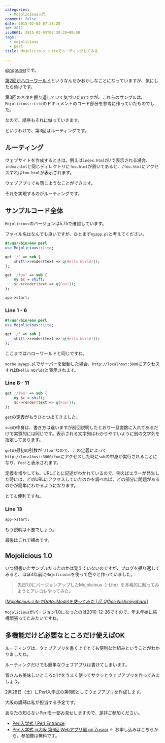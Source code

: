 ```yaml
---
categories:
  - Mojolicious入門
comment: false
date: 2015-02-03 07:38:28
id: 3017
iso8601: 2015-02-03T07:38:28+09:00
tags:
  - mojolicious
  - perl
title: Mojolicious::Liteでルーティングしてみる

---
```


<p><a href="https://twitter.com/nqounet">@nqounet</a>です。</p>

<p><a href="http://www.nqou.net/2015/02/02/075435" title="Mojolicious::Liteでハローワールド">第2回がハローワールド</a>というなんだかおかしなことになっていますが、気にしたら負けです。</p>

<p>第3回のネタを掘り返していて気づいたのですが、これらのサンプルは、<code>Mojolicious::Lite</code>のドキュメントのコード部分を参考に作っていたものでした。</p>

<p>なので、順序もそれに倣っていきます。</p>

<p>というわけで、第3回はルーティングです。</p>



<h2>ルーティング</h2>

<p>ウェブサイトを作成するときは、例えば<code>index.html</code>が<code>/</code>で表示される場合、<code>index.html</code>と同じディレクトリに<code>foo.html</code>が置いてあると、<code>/foo.html</code>にアクセスすれば<code>foo.html</code>が表示されます。</p>

<p>ウェブアプリでも同じようなことができます。</p>

<p>それを実現するのがルーティングです。</p>

<h2>サンプルコード全体</h2>

<p><code>Mojolicious</code>のバージョンは5.75で確認しています。</p>

<p>ファイル名はなんでも良いですが、ひとまず<code>myapp.pl</code>と考えてください。</p>

```perl
#!/usr/bin/env perl
use Mojolicious::Lite;

get '/' => sub {
    shift->render(text => q{Hello World!});
};

get '/foo' => sub {
    my $c = shift;
    $c->render(text => q{Foo!});
};

app->start;
```

<h3>Line 1 - 6</h3>

```perl
#!/usr/bin/env perl
use Mojolicious::Lite;

get '/' => sub {
    shift->render(text => q{Hello World!});
};
```

<p>ここまではハローワールドと同じですね。</p>

<p><code>morbo myapp.pl</code>でサーバーを起動した場合、<code>http://localhost:3000</code>にアクセスすれば<code>Hello World!</code>と表示されます。</p>

<h3>Line 8 - 11</h3>

```perl
get '/foo' => sub {
    my $c = shift;
    $c->render(text => q{Foo!});
};
```

<p><code>get</code>の定義がもうひとつ出てきました。</p>

<p><code>sub</code>の中身は、書き方は違いますが前回説明したとおり一旦変数に入れてあるだけで実質的には同じです。表示される文字列はわかりやすいように別の文字列を指定してあります。</p>

<p><code>get</code>の最初の引数が<code>'/foo'</code>なので、この定義によって<code>http://localhost:3000/foo</code>にアクセスした時に<code>sub</code>の中身が実行されることになり、<code>Foo!</code>と表示されます。</p>

<p>定義を増やしても、URLごとに記述がわかれているので、例えばエラーが発生した時には、どのURLにアクセスしていたのかを調べれば、どの部分に問題があるのかが簡単にわかるようになります。</p>

<p>とても便利ですね。</p>

<h3>Line 13</h3>

```perl
app->start;
```

<p>もう説明は不要でしょう。</p>

<p>最後はこれで締めです。</p>

<h2>Mojolicious 1.0</h2>

<p>いつ頃書いたサンプルだったのかは覚えていないのですが、ブログを掘り返してみると、ほぼ4年前に<code>Mojolicious</code>を使って色々と作っていました。</p>

<blockquote cite="http://www.nqou.net/2011/01/02/205559" title="Mojolicious::LiteでData::Modelを使ってみた | IT Office Nishimiyahara" class="blockquote"><p>先日1.0にバージョンアップしたMojolicious（::Lite）を本格的に触ってみようとアレコレやってみた。
</p></blockquote>

<div class="cite">[<cite><a href="http://www.nqou.net/2011/01/02/205559">Mojolicious::LiteでData::Modelを使ってみた | IT Office Nishimiyahara</a></cite>]</div>

<p><code>Mojolicious</code>がバージョン1.0になったのは2010-12-26ですので、年末年始に結構頑張ってたみたいですね。</p>

<h2>多機能だけど必要なところだけ使えばOK</h2>

<p>ルーティングは、ウェブアプリを書く上でとても便利な仕組みということがわかりましたね。</p>

<p>ルーティングだけでも簡単なウェブアプリは書けてしまいます。</p>

<p>皆さんも美味しいところだけをうまく使ってサクッとウェブアプリを作ってみましょう。</p>

<p>2月28日（土）にPerl入学式の第6回としてウェブアプリを作成します。</p>

<p>大阪の講師は私が担当する予定です。</p>

<p>あなたの知らないPerlを一部お見せしますので、是非ご参加ください。</p>

<ul>
<li><a href="http://www.perl-entrance.org/">Perl入学式 | Perl Entrance</a></li>
<li><a href="http://www.zusaar.com/event/12837005">Perl入学式 in大阪 第6回 Webアプリ編 on Zusaar</a> ← お申し込みはこちらから。参加費は無料です。</li>
</ul>
    	